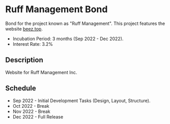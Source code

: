 # Ruff Management Bond
Bond for the project known as "Ruff Management". This project features the website [beez.top](https://ruff-manage.com/).

- Incubation Period: 3 months (Sep 2022 - Dec 2022).
- Interest Rate: 3.2%

## Description
Website for Ruff Management Inc.

## Schedule
* Sep 2022 - Initial Development Tasks (Design, Layout, Structure).
* Oct 2022 - Break
* Nov 2022 - Break
* Dec 2022 - Full Release